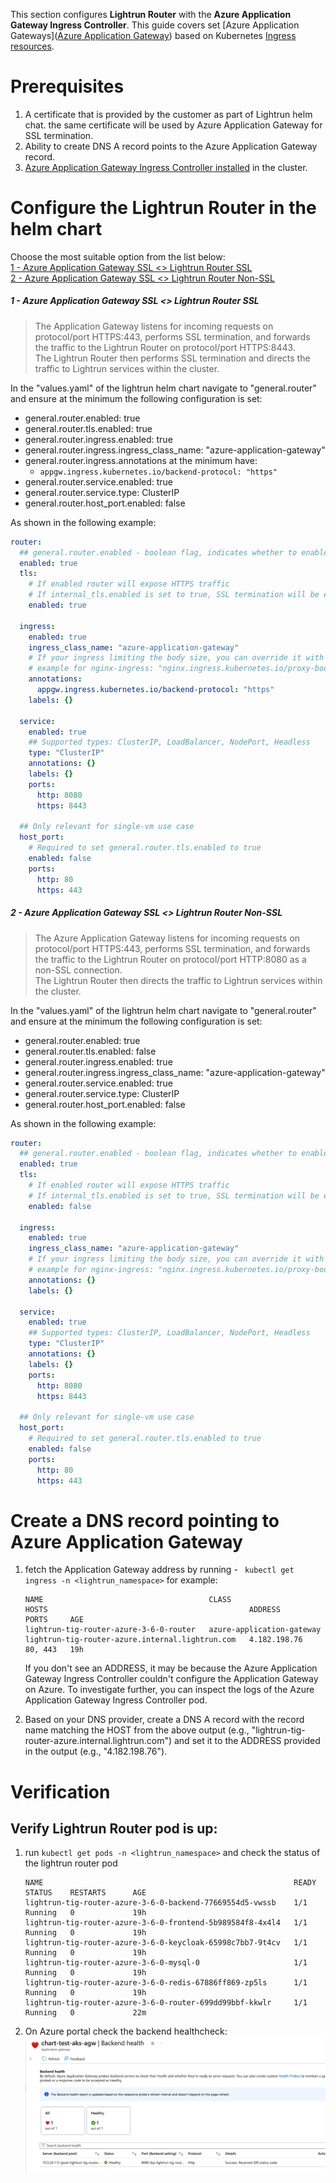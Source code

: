 This section configures **Lightrun Router** with the  **Azure Application Gateway Ingress Controller**.
This guide covers set [Azure Application Gateways]([Azure Application Gateway](https://azure.microsoft.com/en-us/services/application-gateway/)) based on Kubernetes [Ingress resources](https://kubernetes.io/docs/concepts/services-networking/ingress/).
# Prerequisites
1. A certificate that is provided by the customer as part of Lightrun helm chat. the same certificate will be used by Azure Application Gateway for SSL termination.
2. Ability to create DNS A record points to the Azure Application Gateway record.
3. [Azure Application Gateway Ingress Controller installed](https://learn.microsoft.com/en-us/azure/application-gateway/ingress-controller-overview) in the cluster.
# Configure the Lightrun Router in the helm chart
Choose the most suitable option from the list below:  
[1 - Azure Application Gateway  SSL <> Lightrun Router SSL](#1---azure-application-gateway--ssl--lightrun-router-ssl)  
[2 - Azure Application Gateway SSL <> Lightrun Router Non-SSL](#2---azure-application-gateway-ssl--lightrun-router-non-ssl)
##### 1 - Azure Application Gateway  SSL <> Lightrun Router SSL
   >The Application Gateway listens for incoming requests on protocol/port HTTPS:443, performs SSL termination, and forwards the traffic to the Lightrun Router on protocol/port HTTPS:8443.  
   >The Lightrun Router then performs SSL termination and directs the traffic to Lightrun services within the cluster.

In the "values.yaml" of the lightrun helm chart navigate to "general.router" and ensure at the minimum the following configuration is set:
* general.router.enabled: true
* general.router.tls.enabled: true
* general.router.ingress.enabled: true
* general.router.ingress.ingress_class_name: "azure-application-gateway"
* general.router.ingress.annotations at the minimum have:
	* `appgw.ingress.kubernetes.io/backend-protocol: "https"`
* general.router.service.enabled: true
* general.router.service.type: ClusterIP
* general.router.host_port.enabled: false  

As shown in the following example:
```yaml
router:  
  ## general.router.enabled - boolean flag, indicates whether to enable a Router (single entrypoint for Lightrun deployment).  
  enabled: true  
  tls:  
    # If enabled router will expose HTTPS traffic  
    # If internal_tls.enabled is set to true, SSL termination will be enabled regardless of this value    # Has to be enabled when exposed by the host_port
    enabled: true  
  
  ingress:  
    enabled: true  
    ingress_class_name: "azure-application-gateway"  
    # If your ingress limiting the body size, you can override it with annotation  
    # example for nginx-ingress: "nginx.ingress.kubernetes.io/proxy-body-size": "25m"
    annotations:  
      appgw.ingress.kubernetes.io/backend-protocol: "https" 
    labels: {}  
  
  service:  
    enabled: true  
    ## Supported types: ClusterIP, LoadBalancer, NodePort, Headless  
    type: "ClusterIP"  
    annotations: {}  
    labels: {}  
    ports:  
      http: 8080  
      https: 8443  
  
  ## Only relevant for single-vm use case  
  host_port:  
    # Required to set general.router.tls.enabled to true  
    enabled: false  
    ports:  
      http: 80  
      https: 443
```
##### 2 - Azure Application Gateway SSL <> Lightrun Router Non-SSL
  >The Azure Application Gateway listens for incoming requests on protocol/port HTTPS:443, performs SSL termination, and forwards the traffic to the Lightrun Router on protocol/port HTTP:8080 as a non-SSL connection.  
  >The Lightrun Router then directs the traffic to Lightrun services within the cluster.

In the "values.yaml" of the lightrun helm chart navigate to "general.router" and ensure at the minimum the following configuration is set:
* general.router.enabled: true
* general.router.tls.enabled: false
* general.router.ingress.enabled: true
* general.router.ingress.ingress_class_name: "azure-application-gateway"
* general.router.service.enabled: true
* general.router.service.type: ClusterIP
* general.router.host_port.enabled: false  

As shown in the following example:
```yaml
router:  
  ## general.router.enabled - boolean flag, indicates whether to enable a Router (single entrypoint for Lightrun deployment).  
  enabled: true  
  tls:  
    # If enabled router will expose HTTPS traffic  
    # If internal_tls.enabled is set to true, SSL termination will be enabled regardless of this value    # Has to be enabled when exposed by the host_port
    enabled: false  
  
  ingress:  
    enabled: true  
    ingress_class_name: "azure-application-gateway"  
    # If your ingress limiting the body size, you can override it with annotation  
    # example for nginx-ingress: "nginx.ingress.kubernetes.io/proxy-body-size": "25m"
    annotations: {}
    labels: {}  
  
  service:  
    enabled: true  
    ## Supported types: ClusterIP, LoadBalancer, NodePort, Headless  
    type: "ClusterIP"  
    annotations: {}  
    labels: {}  
    ports:  
      http: 8080  
      https: 8443  
  
  ## Only relevant for single-vm use case  
  host_port:  
    # Required to set general.router.tls.enabled to true  
    enabled: false  
    ports:  
      http: 80  
      https: 443
```

# Create a DNS record pointing to Azure Application Gateway 

1. fetch the Application Gateway address by running - ` kubectl get ingress -n <lightrun_namespace>` for example: 
	```
	NAME                                     CLASS                       HOSTS                                             ADDRESS        PORTS     AGE
	lightrun-tig-router-azure-3-6-0-router   azure-application-gateway   lightrun-tig-router-azure.internal.lightrun.com   4.182.198.76   80, 443   19h
	```
 
   If you don't see an ADDRESS, it may be because the Azure Application Gateway Ingress Controller couldn't configure the Application Gateway on Azure. 
   To investigate further, you can inspect the logs of the Azure Application Gateway Ingress Controller pod.

2. Based on your DNS provider, create a DNS A record with the record name matching the HOST from the above output (e.g., "lightrun-tig-router-azure.internal.lightrun.com") and set it to the ADDRESS provided in the output (e.g., "4.182.198.76").

# Verification
## Verify Lightrun Router pod is up:

1. run `kubectl get pods -n <lightrun_namespace>` and check the status of the lightrun router pod
	```
	NAME                                                        READY   STATUS    RESTARTS      AGE
	lightrun-tig-router-azure-3-6-0-backend-77669554d5-vwssb    1/1     Running   0             19h
	lightrun-tig-router-azure-3-6-0-frontend-5b989584f8-4x4l4   1/1     Running   0             19h
	lightrun-tig-router-azure-3-6-0-keycloak-65998c7bb7-9t4cv   1/1     Running   0             19h
	lightrun-tig-router-azure-3-6-0-mysql-0                     1/1     Running   0             19h
	lightrun-tig-router-azure-3-6-0-redis-67886ff869-zp5ls      1/1     Running   0             19h
	lightrun-tig-router-azure-3-6-0-router-699dd99bbf-kkwlr     1/1     Running   0             22m
	
	```
 
2. On Azure portal check the backend healthcheck:  
![azure-application-gateway-backend-health](../../images/azure-application-gateway-backend-health.png)